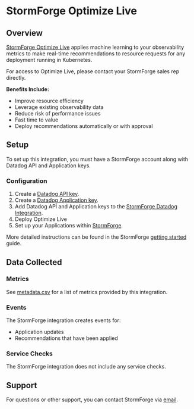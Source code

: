 # StormForge Optimize Live

## Overview

[StormForge Optimize Live][1] applies machine learning to your observability metrics to make real-time recommendations to resource requests for any deployment running in Kubernetes.

For access to Optimize Live, please contact your StormForge sales rep directly.

**Benefits Include:**
- Improve resource efficiency
- Leverage existing observability data
- Reduce risk of performance issues
- Fast time to value
- Deploy recommendations automatically or with approval

## Setup

To set up this integration, you must have a StormForge account along with Datadog API and Application keys.

### Configuration

1. Create a [Datadog API key][2].
2. Create a [Datadog Application key][3].
3. Add Datadog API and Application keys to the [StormForge Datadog Integration][4].
4. Deploy Optimize Live
5. Set up your Applications within [StormForge][5].

More detailed instructions can be found in the StormForge [getting started][6] guide.

## Data Collected

### Metrics

See [metadata.csv][7] for a list of metrics provided by this integration.

### Events

The StormForge integration creates events for:
- Application updates
- Recommendations that have been applied

### Service Checks

The StormForge integration does not include any service checks.

## Support

For questions or other support, you can contact StormForge via [email][8].

[1]: https://www.stormforge.io/how-stormforge-optimize-live-works/
[2]: https://docs.datadoghq.com/account_management/api-app-keys/#api-keys
[3]: https://docs.datadoghq.com/account_management/api-app-keys/#application-keys
[4]: https://docs.stormforge.io/optimize-live/install/#datadog-metrics
[5]: https://app.stormforge.io
[6]: https://docs.stormforge.io/optimize-live/
[7]: https://github.com/DataDog/integrations-extras/blob/master/stormforge/metadata.csv
[8]: mailto:support@stormforge.io
